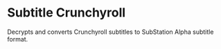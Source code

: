 # Subtitle Crunchyroll
Decrypts and converts Crunchyroll subtitles to SubStation Alpha subtitle format.